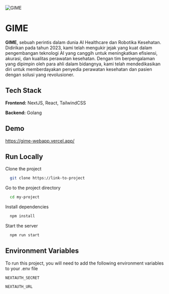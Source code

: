 ![GIME](https://github.com/romves/gime-webapp/assets/88795011/8162eba2-373c-4eda-b877-0a8478adc0c3)

# GIME

**GIME**, sebuah perintis dalam dunia AI Healthcare dan Robotika Kesehatan. Didirikan pada tahun 2023, kami telah mengukir jejak yang kuat dalam pengembangan teknologi AI yang canggih untuk meningkatkan efisiensi, akurasi, dan kualitas perawatan kesehatan. Dengan tim berpengalaman yang dipimpin oleh para ahli dalam bidangnya, kami telah mendedikasikan diri untuk memberdayakan penyedia perawatan kesehatan dan pasien dengan solusi yang revolusioner.


## Tech Stack

**Frontend:** NextJS, React, TailwindCSS

**Backend:** Golang


## Demo

https://gime-webapp.vercel.app/


## Run Locally

Clone the project

```bash
  git clone https://link-to-project
```

Go to the project directory

```bash
  cd my-project
```

Install dependencies

```bash
  npm install
```

Start the server

```bash
  npm run start
```


## Environment Variables

To run this project, you will need to add the following environment variables to your .env file

`NEXTAUTH_SECRET`

`NEXTAUTH_URL`

